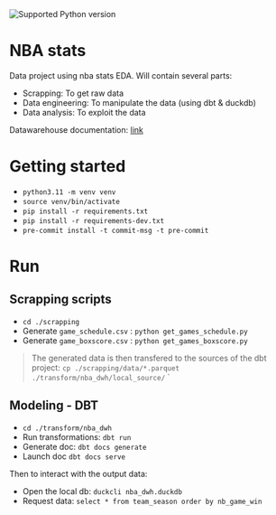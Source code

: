 <img src="https://img.shields.io/badge/python-3.11-blue" alt="Supported Python version">

# NBA stats

Data project using nba stats EDA. Will contain several parts:
- Scrapping: To get raw data
- Data engineering: To manipulate the data (using dbt & duckdb)
- Data analysis: To exploit the data

Datawarehouse documentation: [link](https://pdgarden.github.io/nba-stats/)

# Getting started

- `python3.11 -m venv venv`
- `source venv/bin/activate`
- `pip install -r requirements.txt`
- `pip install -r requirements-dev.txt`
- `pre-commit install -t commit-msg -t pre-commit`


# Run

## Scrapping scripts

- `cd ./scrapping`
- Generate `game_schedule.csv` : `python get_games_schedule.py`
- Generate `game_boxscore.csv` : `python get_games_boxscore.py`

> The generated data is then transfered to the sources of the dbt project: `cp ./scrapping/data/*.parquet ./transform/nba_dwh/local_source/`
`

## Modeling - DBT

- `cd ./transform/nba_dwh`
- Run transformations: `dbt run`
- Generate doc: `dbt docs generate`
- Launch doc `dbt docs serve`

Then to interact with the output data:
- Open the local db: `duckcli nba_dwh.duckdb`
- Request data: `select * from team_season order by nb_game_win`
